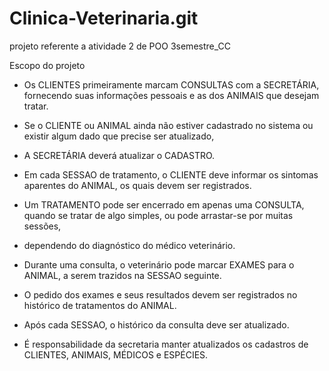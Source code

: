 # Clinica-Veterinaria.git
projeto referente a atividade 2 de POO 3semestre_CC

Escopo do projeto
* Os CLIENTES primeiramente marcam CONSULTAS com a SECRETÁRIA, fornecendo suas informações pessoais e as dos ANIMAIS que desejam tratar.
* Se o CLIENTE ou ANIMAL ainda não estiver cadastrado no sistema ou existir algum dado que precise ser atualizado,
* A SECRETÁRIA deverá atualizar o CADASTRO.

* Em cada SESSAO de tratamento, o CLIENTE deve informar os sintomas aparentes do ANIMAL, os quais devem ser registrados.
* Um TRATAMENTO pode ser encerrado em apenas uma CONSULTA, quando se tratar de algo simples, ou pode arrastar-se por muitas sessões,
* dependendo do diagnóstico do médico veterinário.

* Durante uma consulta, o veterinário pode marcar EXAMES para o ANIMAL, a serem trazidos na SESSAO seguinte.
* O pedido dos exames e seus resultados devem ser registrados no histórico de tratamentos do ANIMAL.
* Após cada SESSAO, o histórico da consulta deve ser atualizado.
* É responsabilidade da secretaria manter atualizados os cadastros de CLIENTES, ANIMAIS, MÉDICOS e ESPÉCIES.

